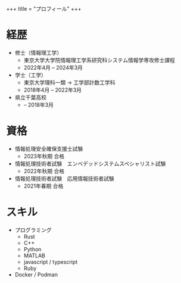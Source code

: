 +++
title = "プロフィール"
+++

# 経歴

- 修士（情報理工学）
  - 東京大学大学院情報理工学系研究科システム情報学専攻修士課程
  - 2022年4月 – 2024年3月
- 学士（工学）
  - 東京大学理科一類 → 工学部計数工学科
  - 2018年4月 – 2022年3月
- 県立千葉高校
  - – 2018年3月

# 資格

- 情報処理安全確保支援士試験
  - 2023年秋期 合格
- 情報処理技術者試験　エンベデッドシステムスペシャリスト試験 
  - 2022年秋期 合格
- 情報処理技術者試験　応用情報技術者試験
  - 2021年春期 合格

# スキル

- プログラミング
  - Rust
  - C++
  - Python
  - MATLAB
  - javascript / typescript
  - Ruby
- Docker / Podman
